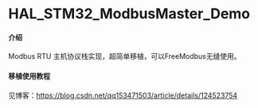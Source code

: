 # HAL_STM32_ModbusMaster_Demo

#### 介绍
Modbus RTU 主机协议栈实现，超简单移植，可以FreeModbus无缝使用。

#### 移植使用教程

见博客：https://blog.csdn.net/qq153471503/article/details/124523754

